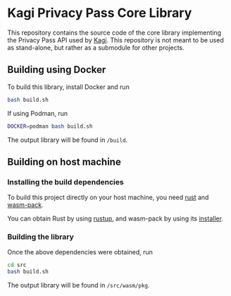 # Kagi Privacy Pass Core Library

This repository contains the source code of the core library implementing the Privacy Pass API used by [Kagi](https://blog.kagi.com/kagi-privacy-pass).
This repository is not meant to be used as stand-alone, but rather as a submodule for other projects.

## Building using Docker

To build this library, install Docker and run
```bash
bash build.sh
```
If using Podman, run
```bash
DOCKER=podman bash build.sh
```
The output library will be found in `/build`.

## Building on host machine

### Installing the build dependencies

To build this project directly on your host machine, you need [rust](https://www.rust-lang.org/) and [wasm-pack](https://rustwasm.github.io/wasm-pack/).

You can obtain Rust by using [rustup](https://rustup.rs/), and wasm-pack by using its [installer](https://rustwasm.github.io/wasm-pack/installer/).

### Building the library

Once the above dependencies were obtained, run
```bash
cd src
bash build.sh
```
The output library will be found in `/src/wasm/pkg`.
